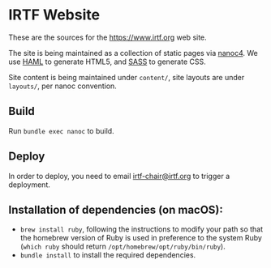 # IRTF Website

These are the sources for the https://www.irtf.org web site.

The site is being maintained as a collection of static pages via [nanoc4](http://nanoc.ws/).
We use [HAML](http://haml.info/) to generate HTML5, and [SASS](http://sass-lang.com/) to generate CSS.

Site content is being maintained under `content/`, site layouts are under `layouts/`, per nanoc convention.

## Build

Run `bundle exec nanoc` to build.

## Deploy

In order to deploy, you need to email irtf-chair@irtf.org to trigger a deployment.

## Installation of dependencies (on macOS):
- `brew install ruby`, following the instructions to modify your path so
  that the homebrew version of Ruby is used in preference to the system
  Ruby (`which ruby` should return `/opt/homebrew/opt/ruby/bin/ruby`).
- `bundle install` to install the required dependencies.
